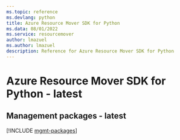 ```yaml
---
ms.topic: reference
ms.devlang: python
title: Azure Resource Mover SDK for Python
ms.data: 08/01/2022
ms.service: resourcemover
author: lmazuel
ms.author: lmazuel
description: Reference for Azure Resource Mover SDK for Python
---
```

# Azure Resource Mover SDK for Python - latest

## Management packages - latest
[!INCLUDE [mgmt-packages](resource-mover-mgmt-index.md)]